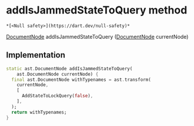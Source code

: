 


# addIsJammedStateToQuery method




    *[<Null safety>](https://dart.dev/null-safety)*




[DocumentNode](https://pub.dev/documentation/gql/0.13.0/ast/DocumentNode-class.html) addIsJammedStateToQuery
([DocumentNode](https://pub.dev/documentation/gql/0.13.0/ast/DocumentNode-class.html) currentNode)








## Implementation

```dart
static ast.DocumentNode addIsJammedStateToQuery(
    ast.DocumentNode currentNode) {
  final ast.DocumentNode withTypenames = ast.transform(
    currentNode,
    [
      AddStateToLockQuery(false),
    ],
  );
  return withTypenames;
}
```







